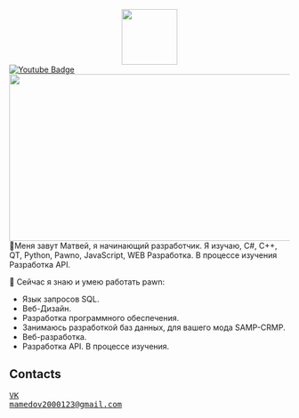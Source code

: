 <div id="header" align="center">
  <img src="https://media.giphy.com/media/M9gbBd9nbDrOTu1Mqx/giphy.gif" width="100"/>
</div>
<div id="badges">
  <a href="your-youtube-URL">
    <img src="https://img.shields.io/badge/YouTube-red?style=for-the-badge&logo=youtube&logoColor=white" alt="Youtube Badge"/>
  </a>
</div>
<img src="https://komarev.com/ghpvc/?username=Matvey-Dev&style=flat-square&color=blue" alt=""/>
<div align="center">
  <img src="https://media.giphy.com/media/dWesBcTLavkZuG35MI/giphy.gif" width="600" height="300"/>
</div>
👋Меня завут Матвей, я начинающий разработчик. Я изучаю, C#, C++, QT, Python, Pawno, JavaScript, WEB Разработка. В процессе изучения Разработка API.

📘 Сейчас я знаю и умею работать pawn: 
- Язык запросов SQL.
- Веб-Дизайн.
- Разработка программного обеспечения.
- Занимаюсь разработкой баз данных, для вашего мода SAMP-CRMP.
- Веб-разработка.
- Разработка API.
В процессе изучения.

## Contacts

<kbd>[VK](https://vk.com/m1028882)</kbd>  
<kbd>mamedov2000123@gmail.com</kbd>
